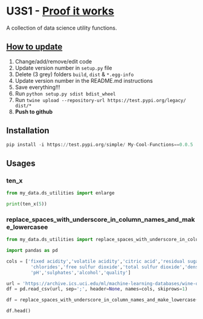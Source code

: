 # U3S1 - [Proof it works](https://colab.research.google.com/drive/1onnzNbt6q7j-_Iy6Wgwt5w_9Nb4b0VpH?usp=sharing)

A collection of data science utility functions.

## [How to update](https://youtu.be/-Ijbaf6LkJ0?t=6963)

1. Change/add/remove/edit code
2. Update version number in `setup.py` file
3. Delete (3 grey) folders `build`, `dist` & `*.egg-info`
4. Update version number in the README.md instructions
5. Save everything!!!
6. Run `python setup.py sdist bdist_wheel`  
7. Run `twine upload --repository-url https://test.pypi.org/legacy/ dist/*`
8. **Push to github**

## Installation

```python
pip install -i https://test.pypi.org/simple/ My-Cool-Functions==0.0.5
```

## Usages

### ten_x

```python
from my_data.ds_utilities import enlarge

print(ten_x(5))
```

### replace_spaces_with_underscore_in_column_names_and_make_lowercasee

```python
from my_data.ds_utilities import replace_spaces_with_underscore_in_column_names_and_make_lowercase
```

```python
import pandas as pd

cols = ['fixed acidity','volatile acidity','citric acid','residual sugar',
         'chlorides','free sulfur dioxide','total sulfur dioxide','density',
         'pH','sulphates','alcohol','quality']

url = 'https://archive.ics.uci.edu/ml/machine-learning-databases/wine-quality/winequality-white.csv'
df = pd.read_csv(url, sep=';', header=None, names=cols, skiprows=1)

df = replace_spaces_with_underscore_in_column_names_and_make_lowercase(df)

df.head()
```
